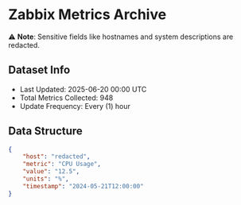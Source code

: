 # Zabbix Metrics Archive

⚠️ **Note**: Sensitive fields like hostnames and system descriptions are redacted.

## Dataset Info
- Last Updated: 2025-06-20 00:00 UTC
- Total Metrics Collected: 948
- Update Frequency: Every (1) hour

## Data Structure
```json
{
    "host": "redacted",
    "metric": "CPU Usage",
    "value": "12.5",
    "units": "%",
    "timestamp": "2024-05-21T12:00:00"
}
```
